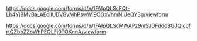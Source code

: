 https://docs.google.com/forms/d/e/1FAIpQLScFQt-Lb4YjBMvBa_AEoilUDVGyMhPswWl9OGxVhmNiUeQY3g/viewform

https://docs.google.com/forms/d/e/1FAIpQLScMWAPz9ni5JDFddqBGJQlcpfrtQZbbZZbWhPEQLFj0TOKnnA/viewform
